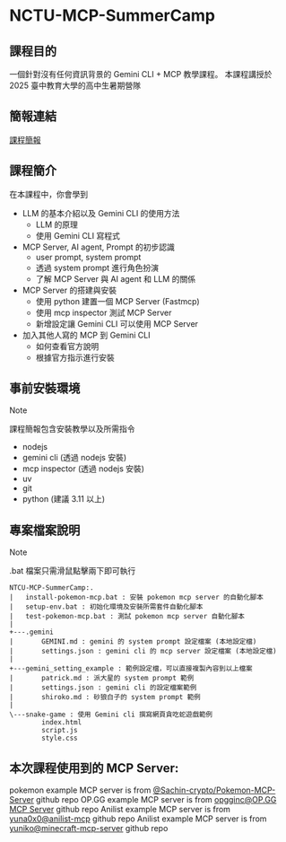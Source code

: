 # NCTU-MCP-SummerCamp

## 課程目的

一個針對沒有任何資訊背景的 Gemini CLI + MCP 教學課程。 本課程講授於 2025 臺中教育大學的高中生暑期營隊

## 簡報連結

[課程簡報](https://docs.google.com/presentation/d/1kSk76oPDqJ85kIR1wgpE-4qRHHKkrOVKJFqDKCh9I04/edit?usp=sharing)

## 課程簡介

在本課程中，你會學到
- LLM 的基本介紹以及 Gemini CLI 的使用方法
  - LLM 的原理
  - 使用 Gemini CLI 寫程式
- MCP Server, AI agent, Prompt 的初步認識
  - user prompt, system prompt
  - 透過 system prompt 進行角色扮演
  - 了解 MCP Server 與 AI agent 和 LLM 的關係
- MCP Server 的搭建與安裝
  - 使用 python 建置一個 MCP Server (Fastmcp)
  - 使用 mcp inspector 測試 MCP Server
  - 新增設定讓 Gemini CLI 可以使用 MCP Server 
- 加入其他人寫的 MCP 到 Gemini CLI
  - 如何查看官方說明
  - 根據官方指示進行安裝
 
## 事前安裝環境
> [!NOTE] 
> 課程簡報包含安裝教學以及所需指令

- nodejs
- gemini cli (透過 nodejs 安裝)
- mcp inspector (透過 nodejs 安裝)
- uv
- git
- python (建議 3.11 以上)

## 專案檔案說明

> [!NOTE] 
> .bat 檔案只需滑鼠點擊兩下即可執行

``` 
NTCU-MCP-SummerCamp:.
|   install-pokemon-mcp.bat : 安裝 pokemon mcp server 的自動化腳本
|   setup-env.bat : 初始化環境及安裝所需套件自動化腳本
|   test-pokemon-mcp.bat : 測試 pokemon mcp server 自動化腳本
|
+---.gemini
|       GEMINI.md : gemini 的 system prompt 設定檔案 (本地設定檔)
|       settings.json : gemini cli 的 mcp server 設定檔案 (本地設定檔)
|
+---gemini_setting_example : 範例設定檔，可以直接複製內容到以上檔案
|       patrick.md : 派大星的 system prompt 範例
|       settings.json : gemini cli 的設定檔案範例
|       shiroko.md : 砂狼白子的 system prompt 範例
|
\---snake-game : 使用 Gemini cli 撰寫網頁貪吃蛇遊戲範例
        index.html
        script.js
        style.css
```


## 本次課程使用到的 MCP Server:

pokemon example MCP server is from [@Sachin-crypto/Pokemon-MCP-Server](https://github.com/Sachin-crypto/Pokemon-MCP-Server) github repo
OP.GG example MCP server is from [opgginc@OP.GG MCP Server](https://github.com/opgginc/opgg-mcp) github repo
Anilist example MCP server is from [yuna0x0@anilist-mcp](https://github.com/yuna0x0/anilist-mcp) github repo
Anilist example MCP server is from [yuniko@minecraft-mcp-server](https://github.com/yuniko-software/minecraft-mcp-server) github repo

